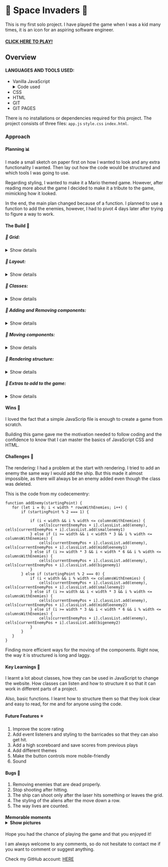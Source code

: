 # 👾 Space Invaders 👾

This is my first solo project. I have played the game when I was a kid many times, it is an icon for an aspiring software engineer.

#### <a href='https://williamalvarez92.github.io/Space-Invaders/'>CLICK HERE TO PLAY!</a> 

## Overview 

#### LANGUAGES AND TOOLS USED:
- Vanilla JavaScript<details><summary>Code used</summary>-Functions
-EventListeners 
-IF and OR statements
-For loops
-Numerous methods (.push, .forEach, etc...)
-Responsive document elements
-And more</details>
- CSS
- HTML
- GIT
- GIT PAGES


There is no installations or dependencies required for this project. The project consists of three files: `app.js` `style.css` `index.html`.


### Approach

#### Planning 📊

I made a small sketch on paper first on how I wanted to look and any extra functionality I wanted. Then lay out how the code would be structured and which tools I was going to use.

Regarding styling, I wanted to make it a Mario themed game. However, after reading more about the game I decided to make it a tribute to the game, mimicking how it looked.

In the end, the main plan changed because of a function. I planned to use a function to add the enemies, however, I had to pivot 4 days later after trying to figure a way to work.


#### The Build 🚧

##### 🔵 Grid:
<details><summary>Show details</summary>Using eventListeners and functions. So that it automatically creates a cell and appends it to HTML.

```
const width = 20
const numCells = width * width
const cells = []
function gridCreator() {
      for (let i = 0; i < numCells; i++) {
        const cell = document.createElement('div')
        grid.appendChild(cell)
        cells.push(cell)
        scoreHTML.innerText = `Score: ${score}`
        livesHTML.innerText = `Life: ${life}`
      }
    }
``` 
</details>

</p>

##### 🔵 Layout:
<details><summary>Show details</summary>Defining the main body structure. In this case. The basic structure is of 2 divisions inside the HTML file. These divisions are the grid and the right container where the stats the intro and controls are.

```
        <section class="main-container">
            <div class="grid"></div>
            <div class="right-container">
                <div class="points-board">
                    <div id="lives"></div>
                    <div id='score'></div>
                    <div>
                      <button id='start' class='buttons' onClick="this.disabled = true">START</button>
                      <button id='restart' class='buttons' onClick="window.location.reload()" onClick="this.disabled = true">RESTART</button>
                    </div>
                </div>
                <div class="points-board" id='writing'>Developed in 1978 by Tomohiro Nishikado, Space Invaders was the first shooter arcade in history. Tomohiro wanted to develop a war tank arcade however after some work done, he pivoted into the arcade we all know. That is why the spaceship looks similar to a tank. <a href='https://en.wikipedia.org/wiki/Space_Invaders'>Find out more</a></div>
                <div class="controllers">
                      <button class='buttons' id='left'>👈</button>
                      <button class='buttons' id='shoot'>💥</button>
                      <button class='buttons' id='right'>👉</button>
                      <h5 id='keyboardInst' class="points-board">Keyboard: Left: Left arrow key / Shoot: Space / Right: Right arrow key</h5>
                </div>
                <div class="signature">Made with 👾 by <a href='https://github.com/williamalvarez92/'>William Alvarez</a></div>
            </div>
        </section>
```
</details>
</p>

##### 🔵 Classes:
<details><summary>Show details</summary>Using classes to refer to the elements: ship, aliens, blocks and lasers. By doing this, the game is able to reference HTML elements and style them and use them in the functions later on.

```
    const ship = 'ship'
    const bam = 'bam'
    const boom = 'boom'
    const explosion = 'explosion'
    const smallenemy1 = 'smallenemy1'
    const smallenemy2 = 'smallenemy2'
    const middleenemy1 = 'middleenemy1'
    const middleenemy2 = 'middleenemy2'
    const bigenemy1 = 'bigenemy1'
    const bigenemy2 = 'bigenemy2'
    const enemy = 'enemy'
    const block = 'block'
```
</details>
</p>



##### 🔵 Adding and Removing components:
<details><summary>Show details</summary>Using functions to add and remove classes depending on the cell and controls.

For example here is the ship, where currentShipPos will be used to determine the next position of the:
```
    const startShip = numCells - width + (width / 2 - 1)
    let currentShipPos = startShip

     function addShip(index) {
      cells[index].classList.add(ship)
    }

    function removeShip(index) {
      cells[index].classList.remove(ship)
    }
```

For specific cells like in the case of the aliens, an array is written with the specific starting points of the aliens, which will later be used to add and remove them in a rhythmical manner with an interval.

```
    const enemies = [21, 22, 23, 24, 25, 26, 27, 28, 29, 30, 31, 32,
      41, 42, 43, 44, 45, 46, 47, 48, 49, 50, 51, 52,
      61, 62, 63, 64, 65, 66, 67, 68, 69, 70, 71, 72,
      81, 82, 83, 84, 85, 86, 87, 88, 89, 90, 91, 92,
      101, 102, 103, 104, 105, 106, 107, 108, 109, 110, 111, 112
    ]

    // ADDING TAG SO THAT THEY CAN BE IDENTIFIED
    function addingTag() {
      for (let i = 0; i < enemies.length; i++) {
        cells[enemies[i]].classList.add(enemy)
      }
    }

    function removeingTag() {
      for (let i = 0; i < enemies.length; i++) {
        cells[enemies[i]].classList.remove(enemy)
      }
    }
    const addEnemyStop = setInterval(enemyMover, 1000)
```

</details>
</p>

##### 🔵 Moving components:
<details><summary>Show details</summary>Once we can add and remove then we create the moving functions for each component (ship, aliens, lasers, etc...), also we can add the consequential actions for each mover function.

Here is how the laser moves, after an alien encounter it removes the laser, add explosion, adds a score and pushes the specific alien to the deadlist:
```
function laserMover(index) {
      setInterval(function interLaser() {
        if (index >= 0 && cells[index].classList.contains('smallenemy1') === true && cells[index].classList.contains('bam') === true ||
                    (index >= 0 && cells[index].classList.contains('smallenemy2') === true && cells[index].classList.contains('bam') === true) ||
                    (index >= 0 && cells[index].classList.contains('middleenemy1') === true && cells[index].classList.contains('bam') === true) ||
                    index >= 0 && cells[index].classList.contains('middleenemy2') === true && cells[index].classList.contains('bam') === true ||
                    (index >= 0 && cells[index].classList.contains('bigenemy1') === true && cells[index].classList.contains('bam') === true) ||
                    (index >= 0 && cells[index].classList.contains('bigenemy2') === true && cells[index].classList.contains('bam') === true)) {
          removeLaser(index), addExplosion(index)
          const deadlist = enemies.indexOf(index)
          deadEnemies.push(deadlist)
          score++
          scoreHTML.innerText = `Score: ${score}`
        } else {
          removeLaser(index),
          index -= width,
          addLaser(index)
        }
      }, 100)
    }
```
</details>
</p>

##### 🔵 Rendering structure:
<details><summary>Show details</summary>Using HTML buttons, the main function called startGame() will generate the main grid and place the components. Then the other button will activate the restart function which will reload the page.

For example here is the ship, where currentShipPos will be used to determine the next position of the:
```
  const startBtn = document.getElementById('start')
  const restartBtn = document.getElementById('restart')

  function restart() {
    window.location.reload()
  }
   function startGame() {.... here it comes the game code...}

```

</details>
</p>

##### 🔵 Extras to add to the game:
<details><summary>Show details</summary>
      -Music
      -Leading board
      -Cool themes (an extra div where you can choose aliens or upload your own image)</details>

#### Wins 🥇

I loved the fact that a simple JavaScrip file is enough to create a game from scratch.

Building this game gave me the motivation needed to follow coding and the confidence to know that I can master the basics of JavaScript CSS and HTML.

#### Challenges  🥋

The rendering: I had a problem at the start with rendering. I tried to add an enemy the same way I would add the ship. But this made it almost impossible, as there will always be an enemy added even though the class was deleted.


This is the code from my codecementry:
```
function addEnemy(startingPoint) {
   for (let i = 0; i < width * rowsWithEnemies; i++) {
       if (startingPoint % 2 === 1) {

           if (i < width && i % width <= columnsWithEnemies) {
               cells[currentEnemyPos + i].classList.add(enemy), cells[currentEnemyPos + i].classList.add(smallenemy1)
           } else if (i >= width && i < width * 3 && i % width <= columnsWithEnemies) {
               cells[currentEnemyPos + i].classList.add(enemy), cells[currentEnemyPos + i].classList.add(middleenemy1)
           } else if (i >= width * 3 && i < width * 6 && i % width <= columnsWithEnemies) {
               cells[currentEnemyPos + i].classList.add(enemy), cells[currentEnemyPos + i].classList.add(bigenemy1)
           }
       } else if (startingPoint % 2 === 0) {
           if (i < width && i % width <= columnsWithEnemies) {
               cells[currentEnemyPos + i].classList.add(enemy), cells[currentEnemyPos + i].classList.add(smallenemy2)
           } else if (i >= width && i < width * 3 && i % width <= columnsWithEnemies) {
               cells[currentEnemyPos + i].classList.add(enemy), cells[currentEnemyPos + i].classList.add(middleenemy2)
           } else if (i >= width * 3 && i < width * 6 && i % width <= columnsWithEnemies) {
               cells[currentEnemyPos + i].classList.add(enemy), cells[currentEnemyPos + i].classList.add(bigenemy2)
           }
       }
   }
}
```
Finding more efficient ways for the moving of the components. Right now, the way it is structured is long and laggy.

#### Key Learnings 📖

I learnt a lot about classes, how they can be used in JavaScript to change the website. How classes can listen and how to structure it so that it can work in different parts of a project.

Also, basic functions. I learnt how to structure them so that they look clear and easy to read, for me and for anyone using the code.

#### Future Features ⭐
1) Improve the score rating
2) Add event listeners and styling to the barricades so that they can also get hit.
3) Add a high scoreboard and save scores from previous plays
4) Add different themes
5) Make the button controls more mobile-friendly
6) Sound

#### Bugs 🐛
1) Removing enemies that are dead properly.
2) Stop shooting after hitting.
3) The ship can shoot only after the laser hits something or leaves the grid.
4) The styling of the aliens after the move down a row.
5) The way lives are counted.

#### Memorable moments<details><summary>Show pictures</summary>Experimenting with different type of enemies formation.![Screenshot from 2021-08-27 19-40-00](https://user-images.githubusercontent.com/83907621/131187338-7f6fd9f0-0795-4a4e-b882-26e1293897b7.png)![Screenshot from 2021-08-27 19-22-47](https://user-images.githubusercontent.com/83907621/131187427-36093215-a01b-4739-8488-fc231bd11f87.png)![Screenshot from 2021-08-27 19-06-31](https://user-images.githubusercontent.com/83907621/131187478-60b79c70-8055-4515-87ed-a0ef0871ddf5.png)![Screenshot from 2021-08-27 19-25-53](https://user-images.githubusercontent.com/83907621/131187641-06042113-1031-4ea3-979b-0d3757ca335b.png)![Screenshot from 2021-08-30 20-17-43](https://user-images.githubusercontent.com/83907621/131393025-2ed31bea-0fb2-46a5-a693-eda0e42f7dd6.png)Making the aliens got crazy!![Screenshot from 2021-08-31 10-14-38](https://user-images.githubusercontent.com/83907621/131476676-f798345c-8f7c-448d-9b96-9b0ee275c23e.png)
</details>

Hope you had the chance of playing the game and that you enjoyed it!

I am always welcome to any comments, so do not hesitate to contact me if you want to comment or suggest anything.

Check my GitHub account: <a href='https://github.com/williamalvarez92'>HERE</a>



